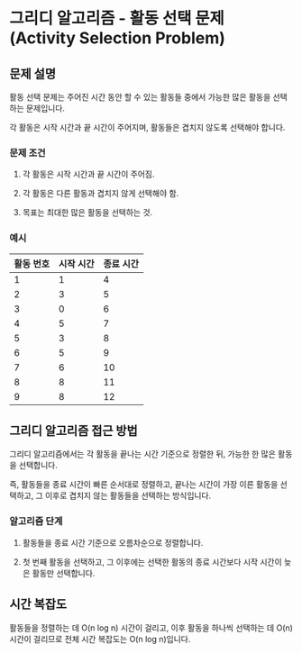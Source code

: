 # 그리디 알고리즘 - 활동 선택 문제 (Activity Selection Problem)

## 문제 설명

활동 선택 문제는 주어진 시간 동안 할 수 있는 활동들 중에서 가능한 많은 활동을 선택하는 문제입니다.

각 활동은 시작 시간과 끝 시간이 주어지며, 활동들은 겹치지 않도록 선택해야 합니다.

### 문제 조건
  1. 각 활동은 시작 시간과 끝 시간이 주어짐.
     
  2. 각 활동은 다른 활동과 겹치지 않게 선택해야 함.
  
  3. 목표는 최대한 많은 활동을 선택하는 것.

### 예시
| 활동 번호 | 시작 시간 | 종료 시간 |
|------------|------------|------------|
| 1          | 1          | 4          |
| 2          | 3          | 5          |
| 3          | 0          | 6          |
| 4          | 5          | 7          |
| 5          | 3          | 8          |
| 6          | 5          | 9          |
| 7          | 6          | 10         |
| 8          | 8          | 11         |
| 9          | 8          | 12         |

## 그리디 알고리즘 접근 방법

그리디 알고리즘에서는 각 활동을 끝나는 시간 기준으로 정렬한 뒤, 가능한 한 많은 활동을 선택합니다.

즉, 활동들을 종료 시간이 빠른 순서대로 정렬하고, 끝나는 시간이 가장 이른 활동을 선택하고, 그 이후로 겹치지 않는 활동들을 선택하는 방식입니다.

### 알고리즘 단계

1. 활동들을 종료 시간 기준으로 오름차순으로 정렬합니다.

2. 첫 번째 활동을 선택하고, 그 이후에는 선택한 활동의 종료 시간보다 시작 시간이 늦은 활동만 선택합니다.

## 시간 복잡도

활동들을 정렬하는 데 O(n log n) 시간이 걸리고, 이후 활동을 하나씩 선택하는 데 O(n) 시간이 걸리므로 전체 시간 복잡도는 O(n log n)입니다.
